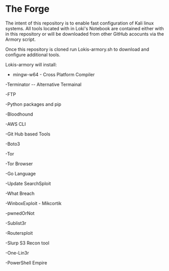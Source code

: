 # The Forge
The intent of this repository is to enable fast configuration of Kali linux systems. All tools located with in Loki's Notebook are contained either with in this repository or will be downloaded from other GitHub acocunts via the Armory script. 

Once this repository is cloned run Lokis-armory.sh to download and configure additional tools. 

Lokis-armory will install: 
- mingw-w64 - Cross Platform Compiler

-Terminator -- Alternative Termainal 

-FTP

-Python packages and pip

-Bloodhound

-AWS CLI

-Git Hub based Tools

-Boto3

-Tor

-Tor Browser

-Go Language

-Update SearchSploit

-What Breach

-WinboxExploit - Mikcortik

-pwnedOrNot

-Sublist3r

-Routersploit

-Slurp S3 Recon tool

-One-Lin3r

-PowerShell Empire


